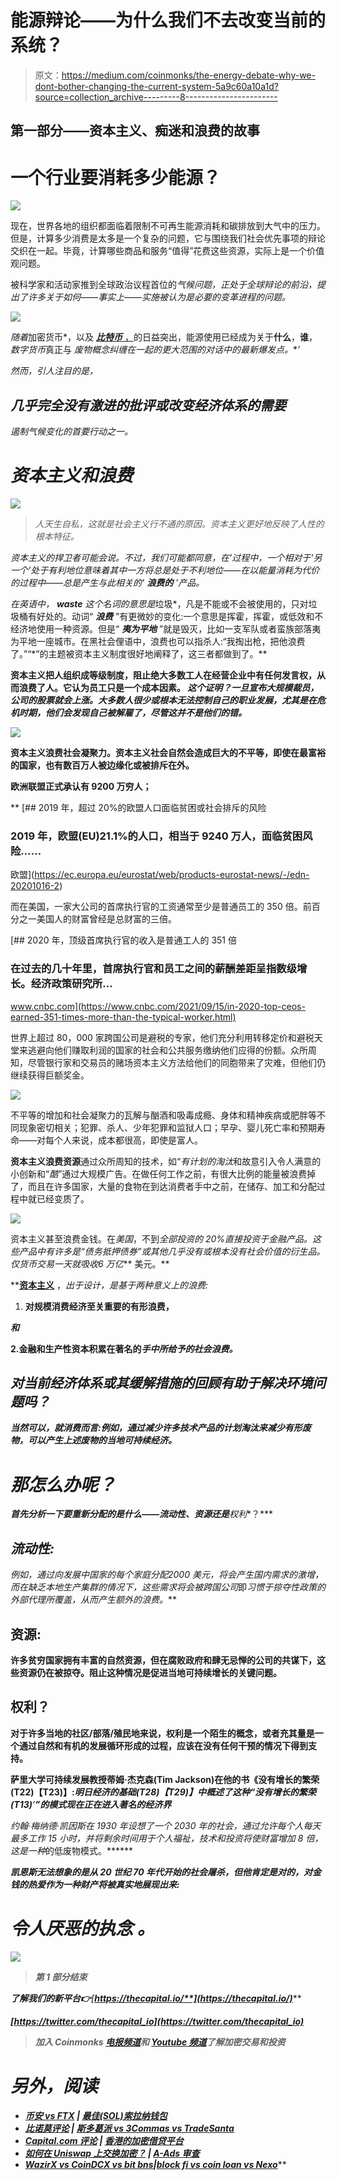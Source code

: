 # 能源辩论——为什么我们不去改变当前的系统？

> 原文：<https://medium.com/coinmonks/the-energy-debate-why-we-dont-bother-changing-the-current-system-5a9c60a10a1d?source=collection_archive---------8----------------------->

## 第一部分——资本主义、痴迷和浪费的故事

# 一个行业要消耗多少能源？

![](img/a0b683853f381d147fd2135914da602a.png)

现在，世界各地的组织都面临着限制不可再生能源消耗和碳排放到大气中的压力。但是，计算多少消费是太多是一个复杂的问题，它与围绕我们社会优先事项的辩论交织在一起。毕竟，计算哪些商品和服务“值得”花费这些资源，实际上是一个价值观问题。

被科学家和活动家推到全球政治议程首位的*气候问题，正处于全球辩论的前沿，提出了许多关于如何——事实上——实施被认为是必要的变革进程的问题。*

*![](img/5a556208a4d559a17f37b682251cbbaf.png)*

*随着*加密货币*，以及 [***比特币*** ，](/the-capital/a-tale-called-bitcoin-58ec764ff119)的日益突出，能源使用已经成为关于**什么**，**谁**，*数字货币*真正与 ***废物概念纠缠在一起的更大范围的对话中的最新*爆发点*。***’*

*然而，引人注目的是，*

## *几乎完全没有激进的批评或改变经济体系的需要*

*遏制气候变化的首要行动之一。*

# *资本主义和浪费*

*![](img/c54c4c1600822eeb48d88492596f7962.png)*

> *人天生自私，这就是社会主义行不通的原因。资本主义更好地反映了人性的根本特征。*

*资本主义的捍卫者可能会说。不过，我们可能都同意，在'*过程中，一个*相对于'*另一个*'处于有利地位意味着其中一方将总是处于不利地位——在以能量消耗为代价的过程中——总是产生与此相关的' ***浪费的*** '产品。*

*在英语中， ***waste*** 这个名词的意思是*垃圾*，凡是不能或不会被使用的，只对垃圾桶有好处的。动词“ ***浪费*** ”有更微妙的变化:一个意思是挥霍，挥霍，或低效和不经济地使用一种资源。但是“ ***夷为平地*** ”就是毁灭，比如一支军队或者蛮族部落夷为平地一座城市。在黑社会俚语中，浪费也可以指杀人:“我掏出枪，把他浪费了。”“*”的主题被资本主义制度很好地阐释了，这三者都做到了。**

**资本主义把人组织成等级制度，阻止绝大多数工人在经营企业中有任何发言权，从而浪费了人。它认为员工只是一个成本因素。 ***这个证明？一旦宣布大规模裁员，公司的股票就会上涨。大多数人很少或根本无法控制自己的职业发展，尤其是在危机时期，他们会发现自己被解雇了，尽管这并不是他们的错。*****

**![](img/f5ddcfd74071a7664c9b23013dd40620.png)**

**资本主义浪费社会凝聚力。资本主义社会自然会造成巨大的不平等，即使在最富裕的国家，也有数百万人被边缘化或被排斥在外。**

**欧洲联盟正式承认有 9200 万穷人；**

**[](https://ec.europa.eu/eurostat/web/products-eurostat-news/-/edn-20201016-2) [## 2019 年，超过 20%的欧盟人口面临贫困或社会排斥的风险

### 2019 年，欧盟(EU)21.1%的人口，相当于 9240 万人，面临贫困风险……

欧盟](https://ec.europa.eu/eurostat/web/products-eurostat-news/-/edn-20201016-2) 

而在美国，一家大公司的首席执行官的工资通常至少是普通员工的 350 倍。前百分之一美国人的财富曾经是总财富的三倍。

[](https://www.cnbc.com/2021/09/15/in-2020-top-ceos-earned-351-times-more-than-the-typical-worker.html) [## 2020 年，顶级首席执行官的收入是普通工人的 351 倍

### 在过去的几十年里，首席执行官和员工之间的薪酬差距呈指数级增长。经济政策研究所…

www.cnbc.com](https://www.cnbc.com/2021/09/15/in-2020-top-ceos-earned-351-times-more-than-the-typical-worker.html) 

世界上超过 80，000 家跨国公司是避税的专家，他们充分利用转移定价和避税天堂来逃避向他们赚取利润的国家的社会和公共服务缴纳他们应得的份额。众所周知，尽管银行家和交易员的赌场资本主义方法给他们的同胞带来了灾难，但他们仍继续获得巨额奖金。

![](img/fe57fb18bd9380a645e074b76672780a.png)

不平等的增加和社会凝聚力的瓦解与酗酒和吸毒成瘾、身体和精神疾病或肥胖等不同现象密切相关；犯罪、杀人、少年犯罪和监狱人口；早孕、婴儿死亡率和预期寿命——对每个人来说，成本都很高，即使是富人。

**资本主义浪费资源**通过众所周知的技术，如“*有计划的淘汰*和故意引入令人满意的小创新和“*酷*”通过大规模广告。在做任何工作之前，有很大比例的能量被浪费掉了，而且在许多国家，大量的食物在到达消费者手中之前，在储存、加工和分配过程中就已经变质了。

![](img/cc58dcfc8df800e673fa9e277c2cfa44.png)

资本主义甚至浪费金钱。在*美国*，不到*全部投资的 20%*直接投资于金融产品。这些产品中有许多是*“债务抵押债券”*或其他几乎没有或根本没有社会价值的衍生品。仅货币交易一天就吸收***6 万亿*** 美元。**

**[**资本主义**](https://www.investopedia.com/terms/c/capitalism.asp) ，*出于设计，*是基于两种意义上的浪费:**

1.  **对规模消费经济至关重要的有形浪费，**

***和***

**2.金融和生产性资本积累在著名的*手中所给予的社会浪费。***

## ***对当前经济体系或其缓解措施的回顾有助于解决环境问题吗？***

***当然可以，就消费而言:例如，通过减少许多技术产品的计划淘汰来减少有形废物，可以产生上述废物的当地可持续经济。***

# ***那怎么办呢？***

***首先分析一下要重新分配的是什么——**流动性**、**资源**还是**权利**？***

## ***流动性:***

***例如，通过向发展中国家的每个家庭分配*2000 美元*，将会产生国内需求的激增，而在缺乏本地生产集群的情况下，这些需求将会被跨国公司*即*习惯于掠夺性政策的外部代理所覆盖，从而产生额外的浪费。***

## **资源:**

**许多贫穷国家拥有丰富的自然资源，但在腐败政府和肆无忌惮的公司的共谋下，这些资源仍在被掠夺。阻止这种情况是促进当地可持续增长的关键问题。**

## **权利？**

**对于许多当地的社区/部落/殖民地来说，权利是一个陌生的概念，或者充其量是一个通过自然和有机的发展循环形成的过程，应该在没有任何干预的情况下得到支持。**

**萨里大学可持续发展教授蒂姆·杰克森(Tim Jackson)在他的书《没有增长的繁荣(T22)【T23)】:***明日经济的基础(T28)【T29)】中概述了这种“没有增长的繁荣(T13)******’****”的模式现在正在进入著名的经济界***

***约翰·梅纳德·凯因斯在 1930 年*设想了一个 2030 年*的社会，通过允许每个人每天最多工作 *15* 小时，并将剩余时间用于个人福祉，技术和投资将使财富增加 8 倍，这是一种*的低废物模式。******

***凯恩斯无法想象的是从 20 世纪 70 年代开始的社会屠杀，但他肯定是对的，对金钱的热爱作为一种财产将被真实地展现出来:***

# ******令人厌恶的执念*** 。***

***![](img/1bd3d6bcbce060b38d67475a20d2fb84.png)***

> ***第 1 部分结束***

*****了解我们的新平台**👉**[**https://thecapital.io/**](https://thecapital.io/)*****

*****[https://twitter.com/thecapital_io](https://twitter.com/thecapital_io)*****

> *****加入 Coinmonks [电报频道](https://t.me/coincodecap)和 [Youtube 频道](https://www.youtube.com/c/coinmonks/videos)了解加密交易和投资*****

# *****另外，阅读*****

*   *****[币安 vs FTX](https://coincodecap.com/binance-vs-ftx) | [最佳(SOL)索拉纳钱包](https://coincodecap.com/solana-wallets)*****
*   *****[比诺莫评论](https://coincodecap.com/binomo-review) | [斯多葛派 vs 3Commas vs TradeSanta](https://coincodecap.com/stoic-vs-3commas-vs-tradesanta)*****
*   *****[Capital.com 评论](https://coincodecap.com/capital-com-review) | [香港的加密借贷平台](https://coincodecap.com/crypto-lending-hong-kong)*****
*   *****[如何在 Uniswap 上交换加密？](https://coincodecap.com/swap-crypto-on-uniswap) | [A-Ads 审查](https://coincodecap.com/a-ads-review)*****
*   *****[WazirX vs CoinDCX vs bit bns](/coinmonks/wazirx-vs-coindcx-vs-bitbns-149f4f19a2f1)|[block fi vs coin loan vs Nexo](/coinmonks/blockfi-vs-coinloan-vs-nexo-cb624635230d)*******